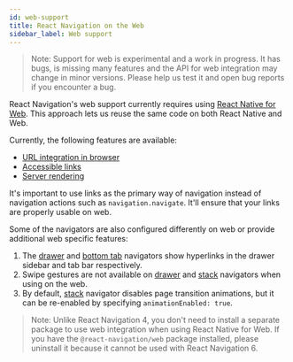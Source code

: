 ```yaml
---
id: web-support
title: React Navigation on the Web
sidebar_label: Web support
---
```


> Note: Support for web is experimental and a work in progress. It has bugs, is missing many features and the API for web integration may change in minor versions. Please help us test it and open bug reports if you encounter a bug.

React Navigation's web support currently requires using [React Native for Web](https://github.com/necolas/react-native-web). This approach lets us reuse the same code on both React Native and Web.

Currently, the following features are available:

- [URL integration in browser](configuring-links.md)
- [Accessible links](link.md)
- [Server rendering](server-rendering.md)

It's important to use links as the primary way of navigation instead of navigation actions such as `navigation.navigate`. It'll ensure that your links are properly usable on web.

Some of the navigators are also configured differently on web or provide additional web specific features:

1. The [drawer](drawer-navigator.md) and [bottom tab](bottom-tab-navigator.md) navigators show hyperlinks in the drawer sidebar and tab bar respectively.
2. Swipe gestures are not available on [drawer](drawer-navigator.md) and [stack](stack-navigator.md) navigators when using on the web.
3. By default, [stack](stack-navigator.md) navigator disables page transition animations, but it can be re-enabled by specifying `animationEnabled: true`.

> Note: Unlike React Navigation 4, you don't need to install a separate package to use web integration when using React Native for Web. If you have the `@react-navigation/web` package installed, please uninstall it because it cannot be used with React Navigation 6.
